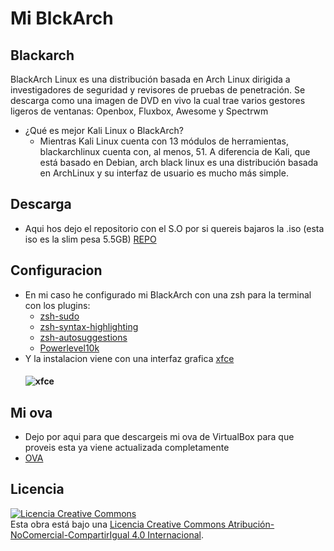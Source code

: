 # Mi BlckArch
## Blackarch

BlackArch Linux es una distribución basada en Arch Linux dirigida a investigadores de seguridad y revisores de pruebas de penetración. Se descarga como una imagen de DVD en vivo la cual trae varios gestores ligeros de ventanas: Openbox, Fluxbox, Awesome y Spectrwm

* ¿Qué es mejor Kali Linux o BlackArch?
  * Mientras Kali Linux cuenta con 13 módulos de herramientas, blackarchlinux cuenta con, al menos, 51. A diferencia de Kali, que está basado en Debian, arch black linux es una distribución basada en ArchLinux   y su interfaz de usuario es mucho más simple.

## Descarga

- Aqui hos dejo el repositorio con el S.O por si quereis bajaros la .iso (esta iso es la slim pesa 5.5GB) [REPO](https://ftp.halifax.rwth-aachen.de/blackarch/iso/blackarch-linux-slim-2023.05.01-x86_64.iso)

## Configuracion

- En mi caso he configurado mi BlackArch con una zsh para la terminal con los plugins:
  - [zsh-sudo](https://github.com/ohmyzsh/ohmyzsh/blob/master/plugins/sudo/sudo.plugin.zsh)
  - [zsh-syntax-highlighting](https://github.com/zsh-users/zsh-syntax-highlighting)
  - [zsh-autosuggestions](https://github.com/zsh-users/zsh-autosuggestions)
  - [Powerlevel10k](https://github.com/romkatv/powerlevel10k)
- Y la instalacion viene con una interfaz grafica [xfce](https://www.xfce.org/)
  #### ![xfce](https://i.ytimg.com/vi/6oHKX_21aBY/maxresdefault.jpg)

## Mi ova

- Dejo por aqui para que descargeis mi ova de VirtualBox para que proveis esta ya viene actualizada completamente
- [OVA]()

## Licencia
<a rel="license" href="http://creativecommons.org/licenses/by-nc-sa/4.0/"><img alt="Licencia Creative Commons" style="border-width:0" src="https://i.creativecommons.org/l/by-nc-sa/4.0/88x31.png" /></a><br />Esta obra está bajo una <a rel="license" href="http://creativecommons.org/licenses/by-nc-sa/4.0/">Licencia Creative Commons Atribución-NoComercial-CompartirIgual 4.0 Internacional</a>.

